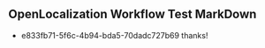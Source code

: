## OpenLocalization Workflow Test MarkDown
* e833fb71-5f6c-4b94-bda5-70dadc727b69 thanks!

<!--HONumber=Sep16_HO1-->


